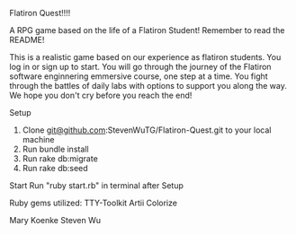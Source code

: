 Flatiron Quest!!!!

A RPG game based on the life of a Flatiron Student!  Remember to read the README!

This is a realistic game based on our experience as flatiron students. You log in or sign up to start. You will go through the journey of the Flatiron software enginnering emmersive course, one step at a time. You fight through the battles of daily labs with options to support you along the way.  We hope you don't cry before you reach the end!

Setup
1. Clone git@github.com:StevenWuTG/Flatiron-Quest.git to your local machine 
2. Run bundle install
3. Run rake db:migrate
4. Run rake db:seed

Start
Run "ruby start.rb" in terminal after Setup

Ruby gems utilized:
TTY-Toolkit
Artii
Colorize

Mary Koenke
Steven Wu